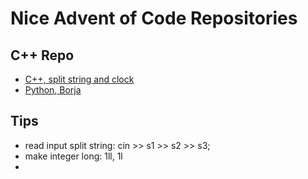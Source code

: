 # Nice Advent of Code Repositories

## C++ Repo
- [C++, split string and clock](https://github.com/rogue-kitten/aoc-22/blob/main/Days/Day15/part2.cpp)
- [Python, Borja](https://github.com/borjasotomayor/advent-of-code/blob/main/2022/day15.py)

## Tips
- read input split string: cin >> s1 >> s2 >> s3;
- make integer long: 1ll, 1l
- 